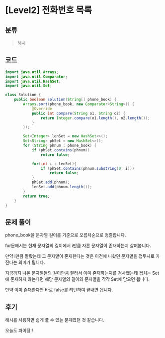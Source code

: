 # [Level2] 전화번호 목록

## 분류
> 해시

## 코드
```java
import java.util.Arrays;
import java.util.Comparator;
import java.util.HashSet;
import java.util.Set;

class Solution {
    public boolean solution(String[] phone_book) {
        Arrays.sort(phone_book, new Comparator<String>() {
            @Override
            public int compare(String o1, String o2) {
                return Integer.compare(o1.length(), o2.length());
            }
        });

        Set<Integer> lenSet = new HashSet<>();
        Set<String> phSet = new HashSet<>();
        for (String phnum : phone_book) {
            if (phSet.contains(phnum))
                return false;

            for(int i : lenSet){
                if (phSet.contains(phnum.substring(0, i)))
                    return false;
            }
            phSet.add(phnum);
            lenSet.add(phnum.length());
        }
        return true;
    }
}
```

## 문제 풀이
phone_book을 문자열 길이를 기준으로 오름차순으로 정렬합니다.

for문에서는 현재 문자열의 길이에서 i만큼 자른 문자열이 존재하는지 살펴봅니다.

만약 i만큼 잘랐는데 그 문자열이 존재한다는 것은 이전에 나왔던 문자열을 접두사로 가진다는 의미가 됩니다.

지금까지 나온 문자열들의 길이만큼 잘라서 이미 존재하는지를 검사했는데 겹치는 Set에 존재하지 않는다면 해당 문자열의 길이와 문자열을 각각 Set에 담으면 됩니다.

만약 이미 존재한다면 바로 false를 리턴하여 끝내면 됩니다.

## 후기
해시를 사용하면 쉽게 풀 수 있는 문제였던 것 같습니다.

오늘도 파이팅!!

